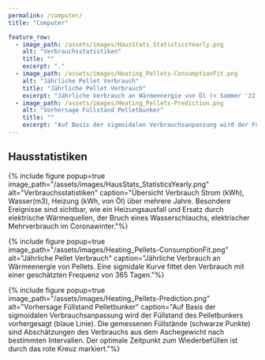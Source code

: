 ```yaml
---
permalink: /computer/
title: "Computer"

feature_row:
  - image_path: /assets/images/HausStats_StatisticsYearly.png
    alt: "Verbrauchsstatistiken"
    title: ""
    excerpt: "."
  - image_path: /assets/images/Heating_Pellets-ConsumptionFit.png
    alt: "Jährliche Pellet Verbrauch"
    title: "Jährliche Pellet Verbrauch"
    excerpt: "Jährliche Verbrauch an Wärmeenergie von Öl (< Sommer '22) und Pellets (> Sommer '22). Eine sigmidale Kurve fittet den Verbrauch."
  - image_path: /assets/images/Heating_Pellets-Prediction.png
    alt: "Vorhersage Füllstand Pelletbunker"
    title: ""
    excerpt: "Auf Basis der sigmoidalen Verbrauchsanpassung wird der Füllstand des Pelletbunkers vorhergesagt. Die gemessenen Füllstände ergeben sich aus Abschätzungen des Aschegewichts nach bestimmten Intervallen."
---
```


Hausstatistiken
---------------



{% include figure popup=true image_path="/assets/images/HausStats_StatisticsYearly.png" alt="Verbrauchsstatistiken" caption="Übersicht Verbrauch Strom (kWh), Wasser(m3), Heizung (kWh, von Öl) über mehrere Jahre. Besondere Ereignisse sind sichtbar, wie ein Heizungsausfall und Ersatz durch elektrische Wärmequellen, der Bruch eines Wasserschlauchs, elektrischer Mehrverbrauch im Coronawinter."%}

{% include figure popup=true image_path="/assets/images/Heating_Pellets-ConsumptionFit.png" alt="Jährliche Pellet Verbrauch" caption="Jährliche Verbrauch an Wärmeenergie von Pellets. Eine sigmidale Kurve fittet den Verbrauch mit einer geschätzten Frequenz von 365 Tagen."%}

{% include figure popup=true image_path="/assets/images/Heating_Pellets-Prediction.png" alt="Vorhersage Füllstand Pelletbunker" caption="Auf Basis der sigmoidalen Verbrauchsanpassung wird der Füllstand des Pelletbunkers vorhergesagt (blaue Linie). Die gemessenen Füllstände (schwarze Punkte) sind Abschätzungen des Verbrauchs aus dem Aschegewicht nach bestimmten Intervallen. Der optimale Zeitpunkt zum Wiederbefüllen ist durch das rote Kreuz markiert."%}
